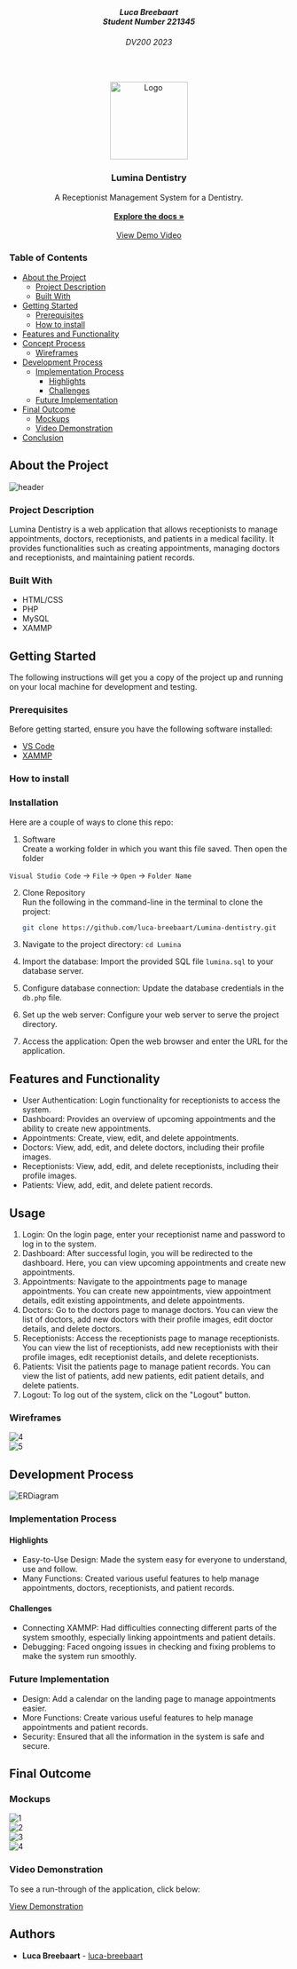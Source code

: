 <!-- HEADER SECTION -->
<h5 align="center" style="padding:0;margin:0;">Luca Breebaart</h5>
<h5 align="center" style="padding:0;margin:0;">Student Number 221345</h5>
<h6 align="center">DV200 2023</h6>
</br>
<p align="center">

  <a href="https://github.com/luca-breebaart/Lumina-dentistry">
    <img src="images/Logo.png" alt="Logo" width="140" height="140">
  </a>
  
  <h3 align="center">Lumina Dentistry</h3>

  <p align="center">
A Receptionist Management System for a Dentistry.
    <br>
   <br>
      <a href="https://github.com/luca-breebaart/llumina-dentistry"><strong>Explore the docs »</strong></a>
   <br />
   <br>
   <a href="https://drive.google.com/file/d/1oNTuZ_JMtG6I4u9SSMixXFMrWrnX1Y02/view?usp=sharing">View Demo Video</a>
   <br />

</p>
<!-- TABLE OF CONTENTS -->
<h3>Table of Contents</h3>

* [About the Project](#about-the-project)
  * [Project Description](#project-description)
  * [Built With](#built-with)
* [Getting Started](#getting-started)
  * [Prerequisites](#prerequisites)
  * [How to install](#how-to-install)
* [Features and Functionality](#features-and-functionality)
* [Concept Process](#concept-process)
   * [Wireframes](#wireframes)
* [Development Process](#development-process)
   * [Implementation Process](#implementation-process)
        * [Highlights](#highlights)
        * [Challenges](#challenges)
   * [Future Implementation](#peer-reviews)
* [Final Outcome](#final-outcome)
    * [Mockups](#mockups)
    * [Video Demonstration](#video-demonstration)
* [Conclusion](#conclusion)

<!--PROJECT DESCRIPTION-->
## About the Project
<!-- header image of project -->

![header](mockups/header.jpg)


### Project Description

Lumina Dentistry is a web application that allows receptionists to manage appointments, doctors, receptionists, and patients in a medical facility. It provides functionalities such as creating appointments, managing doctors and receptionists, and maintaining patient records.

### Built With

* HTML/CSS
* PHP
* MySQL
* XAMMP

## Getting Started

The following instructions will get you a copy of the project up and running on your local machine for development and testing.

### Prerequisites

Before getting started, ensure you have the following software installed:

- [VS Code](https://code.visualstudio.com/)
- [XAMMP](https://www.apachefriends.org/download.html)

### How to install

### Installation
Here are a couple of ways to clone this repo:

1. Software </br>
Create a working folder in which you want this file saved. Then open the folder

`Visual Studio Code` -> `File` -> `Open` -> `Folder Name`</br>

2. Clone Repository </br>
Run the following in the command-line in the terminal to clone the project:
   ```sh
   git clone https://github.com/luca-breebaart/Lumina-dentistry.git
   ```
3. Navigate to the project directory: `cd Lumina`

4. Import the database: Import the provided SQL file `lumina.sql` to your database server.

5. Configure database connection: Update the database credentials in the `db.php` file.

6. Set up the web server: Configure your web server to serve the project directory.

7. Access the application: Open the web browser and enter the URL for the application.

<!-- FEATURES AND FUNCTIONALITY-->

## Features and Functionality

- User Authentication: Login functionality for receptionists to access the system.
- Dashboard: Provides an overview of upcoming appointments and the ability to create new appointments.
- Appointments: Create, view, edit, and delete appointments.
- Doctors: View, add, edit, and delete doctors, including their profile images.
- Receptionists: View, add, edit, and delete receptionists, including their profile images.
- Patients: View, add, edit, and delete patient records.

## Usage

1. Login: On the login page, enter your receptionist name and password to log in to the system.
2. Dashboard: After successful login, you will be redirected to the dashboard. Here, you can view upcoming appointments and create new appointments.
3. Appointments: Navigate to the appointments page to manage appointments. You can create new appointments, view appointment details, edit existing appointments, and delete appointments.
4. Doctors: Go to the doctors page to manage doctors. You can view the list of doctors, add new doctors with their profile images, edit doctor details, and delete doctors.
5. Receptionists: Access the receptionists page to manage receptionists. You can view the list of receptionists, add new receptionists with their profile images, edit receptionist details, and delete receptionists.
6. Patients: Visit the patients page to manage patient records. You can view the list of patients, add new patients, edit patient details, and delete patients.
7. Logout: To log out of the system, click on the "Logout" button.

### Wireframes

![4](mockups/4.jpg)
<br>
![5](mockups/5.jpg)
<br>


## Development Process

![ERDiagram](mockups/ERDiagram.jpg)

### Implementation Process

#### Highlights

- Easy-to-Use Design: Made the system easy for everyone to understand, use and follow.
- Many Functions: Created various useful features to help manage appointments, doctors, receptionists, and patient records.

#### Challenges

- Connecting XAMMP: Had difficulties connecting different parts of the system smoothly, especially linking appointments and patient details.
- Debugging: Faced ongoing issues in checking and fixing problems to make the system run smoothly.

### Future Implementation

- Design: Add a calendar on the landing page to manage appointments easier.
- More Functions: Create various useful features to help manage appointments and patient records.
- Security: Ensured that all the information in the system is safe and secure.

<!-- MOCKUPS -->
## Final Outcome

### Mockups

![1](mockups/1.jpg)
<br>
![2](mockups/2.jpg)
<br>
![3](mockups/3.jpg)
<br>
![4](mockups/4.jpg)
<br>

<!-- VIDEO DEMONSTRATION -->
### Video Demonstration

To see a run-through of the application, click below:

[View Demonstration]([BreebaartLuca_221345_DV200_Presentation_Video.mp4](https://drive.google.com/file/d/1oNTuZ_JMtG6I4u9SSMixXFMrWrnX1Y02/view?usp=sharing))

<!-- AUTHORS -->
## Authors

* **Luca Breebaart** - [luca-breebaart](https://github.com/luca-breebaart)

